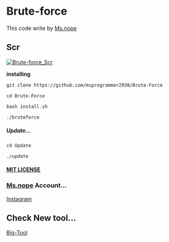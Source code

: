 # Brute-force

This code write by [Ms.nope](https://github.com/msprogrammer2938)

## Scr
[![Brute-force_Scr](https://user-images.githubusercontent.com/78996423/117994212-9f3b7c80-b355-11eb-8b2e-edf11482af9d.jpeg)](https://gtihub.com/msprogrammer2938/Brute-Force)


**installing**
```
git clone https://github.com/msprogrammer2938/Brute-Force

cd Brute-Force

bash install.sh

./bruteforce
```

##### Update...
```
cd Update

./update
```

#### [MIT LICENSE](https://github.com/msprogrammer2938/Brute-Force/blob/master/LICENSE)

### [Ms.nope](https://github.com/msprogrammer2938) Account...
[Instagram](https://instagram.com/programmer2938)

## Check New tool...
[Big-Tool](https://github.com/msprogrammer2938/Big-Tool)


